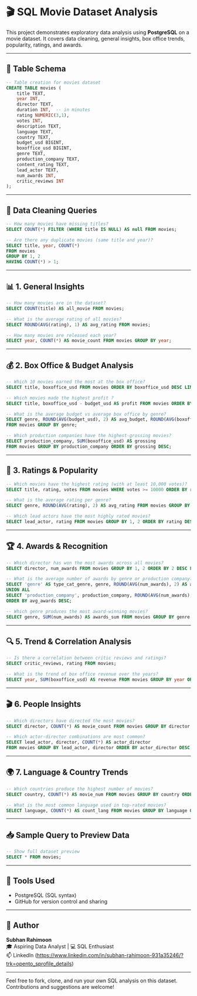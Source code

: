 
# 🎬 SQL Movie Dataset Analysis

This project demonstrates exploratory data analysis using **PostgreSQL** on a movie dataset. It covers data cleaning, general insights, box office trends, popularity, ratings, and awards.

---

## 🧱 Table Schema

```sql
-- Table creation for movies dataset
CREATE TABLE movies (
    title TEXT,
    year INT,
    director TEXT,
    duration INT,  -- in minutes
    rating NUMERIC(3,1),
    votes INT,
    description TEXT,
    language TEXT,
    country TEXT,
    budget_usd BIGINT,
    boxoffice_usd BIGINT,
    genre TEXT,
    production_company TEXT,
    content_rating TEXT,
    lead_actor TEXT,
    num_awards INT,
    critic_reviews INT
);
```

---

## 🧹 Data Cleaning Queries

```sql
-- How many movies have missing titles?
SELECT COUNT(*) FILTER (WHERE title IS NULL) AS null FROM movies;

-- Are there any duplicate movies (same title and year)?
SELECT title, year, COUNT(*) 
FROM movies
GROUP BY 1, 2
HAVING COUNT(*) > 1;
```

---

## 📊 1. General Insights

```sql
-- How many movies are in the dataset?
SELECT COUNT(title) AS all_movie FROM movies;

-- What is the average rating of all movies?
SELECT ROUND(AVG(rating), 1) AS avg_rating FROM movies;

-- How many movies are released each year?
SELECT year, COUNT(*) AS movie_count FROM movies GROUP BY year;
```

---

## 💰 2. Box Office & Budget Analysis

```sql
-- Which 10 movies earned the most at the box office?
SELECT title, boxoffice_usd FROM movies ORDER BY boxoffice_usd DESC LIMIT 10;

-- Which movies made the highest profit ?
SELECT title, boxoffice_usd - budget_usd AS profit FROM movies ORDER BY profit DESC LIMIT 1;

-- What is the average budget vs average box office by genre?
SELECT genre, ROUND(AVG(budget_usd), 2) AS avg_budget, ROUND(AVG(boxoffice_usd), 2) AS boxoffice
FROM movies GROUP BY genre;

-- Which production companies have the highest-grossing movies?
SELECT production_company, SUM(boxoffice_usd) AS grossing
FROM movies GROUP BY production_company ORDER BY grossing DESC;
```

---

## 🌟 3. Ratings & Popularity

```sql
-- Which movies have the highest rating (with at least 10,000 votes)?
SELECT title, rating, votes FROM movies WHERE votes >= 10000 ORDER BY rating DESC;

-- What is the average rating per genre?
SELECT genre, ROUND(AVG(rating), 2) AS avg_rating FROM movies GROUP BY genre ORDER BY avg_rating;

-- Which lead actors have the most highly rated movies?
SELECT lead_actor, rating FROM movies GROUP BY 1, 2 ORDER BY rating DESC;
```

---

## 🏆 4. Awards & Recognition

```sql
-- Which director has won the most awards across all movies?
SELECT director, num_awards FROM movies GROUP BY 1, 2 ORDER BY 2 DESC LIMIT 1;

-- What is the average number of awards by genre or production company?
SELECT 'genre' AS type_cat_genre, genre, ROUND(AVG(num_awards), 2) AS avg_awards FROM movies GROUP BY genre
UNION ALL
SELECT 'production_company', production_company, ROUND(AVG(num_awards), 2) FROM movies GROUP BY production_company
ORDER BY avg_awards DESC;

-- Which genre produces the most award-winning movies?
SELECT genre, SUM(num_awards) AS awards_sum FROM movies GROUP BY genre ORDER BY awards_sum DESC;
```

---

## 🔍 5. Trend & Correlation Analysis

```sql
-- Is there a correlation between critic reviews and ratings?
SELECT critic_reviews, rating FROM movies;

-- What is the trend of box office revenue over the years?
SELECT year, SUM(boxoffice_usd) AS revenue FROM movies GROUP BY year ORDER BY year;
```

---

## 🎬 6. People Insights

```sql
-- Which directors have directed the most movies?
SELECT director, COUNT(*) AS movie_count FROM movies GROUP BY director ORDER BY movie_count DESC;

-- Which actor-director combinations are most common?
SELECT lead_actor, director, COUNT(*) AS actor_director
FROM movies GROUP BY lead_actor, director ORDER BY actor_director DESC;
```

---

## 🌍 7. Language & Country Trends

```sql
-- Which countries produce the highest number of movies?
SELECT country, COUNT(*) AS movie_num FROM movies GROUP BY country ORDER BY movie_num DESC;

-- What is the most common language used in top-rated movies?
SELECT language, COUNT(*) AS count_lang FROM movies GROUP BY language ORDER BY count_lang DESC;
```

---

## 📥 Sample Query to Preview Data

```sql
-- Show full dataset preview
SELECT * FROM movies;
```

---

## 📌 Tools Used

- PostgreSQL (SQL syntax)
- GitHub for version control and sharing


---

## 📢 Author

**Subhan Rahimoon**  
🎓 Aspiring Data Analyst | 💻 SQL Enthusiast  
📫 LinkedIn (https://www.linkedin.com/in/subhan-rahimoon-931a35246/?trk=opento_sprofile_details)

---

Feel free to fork, clone, and run your own SQL analysis on this dataset. Contributions and suggestions are welcome!
